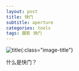 ```yaml
---
layout: post
title: 快门
subtitle: aperture
categories: tools 
tags: 摄影 快门
---
```


![title](https://image.sideproject.cn/titlex/titlex_018.jpg){:class="image-title"}

什么是快门？



